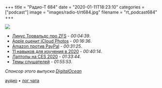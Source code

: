 +++
title = "Радио-Т 684"
date = "2020-01-11T18:23:10"
categories = ["podcast"]
image = "images/radio-t/rt684.jpg"
filename = "rt_podcast684"
+++

![](https://radio-t.com/images/radio-t/rt684.jpg)

- [Линус Торвальдс про ZFS](http://www.opennet.ru/opennews/art.shtml?num=52164) - *00:04:39*.
- [Apple оценит iCloud Photos](https://www.ubergizmo.com/2020/01/apple-scan-icloud-photos-child-abuse/) - *00:16:36*.
- [Amazon против PayPal](https://www.wired.com/story/amazon-honey-security-warning/) - *00:31:25*.
- [11 навыков для изучения в 2020](https://dev.to/javinpaul/11-essential-skills-software-developers-should-learn-in-2020-1bio) - *00:40:14*.
- [Лаптопы на CES 2020](https://www.digitaltrends.com/computing/biggest-laptop-trends-ces-2020/) - *01:33:44*.
- [Темы слушателей](https://radio-t.com/p/2020/01/07/prep-684/) - *01:55:53*.

*Спонсор этого выпуска [DigitalOcean](https://do.co/radiot)*


[аудио](https://cdn.radio-t.com/rt_podcast684.mp3) • [лог чата](https://chat.radio-t.com/logs/radio-t-684.html)
<audio src="https://cdn.radio-t.com/rt_podcast684.mp3" preload="none"></audio>
